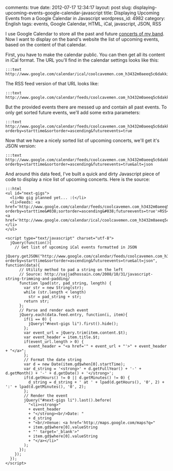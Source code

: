 comments: true
date: 2012-07-17 12:34:17
layout: post
slug: displaying-upcoming-events-google-calendar-javascript
title: Displaying Upcoming Events from a Google Calendar in Javascript
wordpress_id: 4982
category: English
tags: events, Google Calendar, HTML, iCal, javascript, JSON, RSS

I use Google Calendar to store all the past and future [concerts of my band](http://coolcavemen.com/concerts). Now I want to display on the band's website the list of upcoming events, based on the content of that calendar.

First, you have to make the calendar public. You can then get all its content in iCal format. The URL you'll find in the calendar settings looks like this:

    :::text
    http://www.google.com/calendar/ical/coolcavemen.com_h3432m0aeeq5c6dakki50giqeo%40group.calendar.google.com/public/basic.ics

The RSS feed version of that URL looks like:

    :::text
    http://www.google.com/calendar/feeds/coolcavemen.com_h3432m0aeeq5c6dakki50giqeo%40group.calendar.google.com/public/full

But the provided events there are messed up and contain all past events. To only get sorted future events, we'll add some extra parameters:

    :::text
    http://www.google.com/calendar/feeds/coolcavemen.com_h3432m0aeeq5c6dakki50giqeo%40group.calendar.google.com/public/full?orderby=starttime&sortorder=ascending&futureevents=true

Now that we have a nicely sorted list of upcoming concerts, we'll get it's JSON version:

    :::text
    http://www.google.com/calendar/feeds/coolcavemen.com_h3432m0aeeq5c6dakki50giqeo%40group.calendar.google.com/public/full?orderby=starttime&sortorder=ascending&futureevents=true&alt=json

And around this data feed, I've built a quick and dirty Javascript piece of code to display a nice list of upcoming concerts. Here is the source:

    :::html
    <ul id="next-gigs">
      <li>No gig planned yet... :(</li>
      <li>Feeds: <a href='http://www.google.com/calendar/feeds/coolcavemen.com_h3432m0aeeq5c6dakki50giqeo%40group.calendar.google.com/public/full?orderby=starttime&#038;sortorder=ascending&#038;futureevents=true'>RSS</a>, <a href='http://www.google.com/calendar/ical/coolcavemen.com_h3432m0aeeq5c6dakki50giqeo%40group.calendar.google.com/public/basic.ics'>iCal</a>.</li>
    </ul>

    <script type="text/javascript" charset="utf-8">
      jQuery(function(){
        // Get list of upcoming iCal events formatted in JSON
        jQuery.getJSON("http://www.google.com/calendar/feeds/coolcavemen.com_h3432m0aeeq5c6dakki50giqeo%40group.calendar.google.com/public/full?orderby=starttime&sortorder=ascending&futureevents=true&alt=json", function(data){
          // Utility method to pad a string on the left
          // Source: http://sajjadhossain.com/2008/10/31/javascript-string-trimming-and-padding/
          function lpad(str, pad_string, length) {
            var str = new String(str);
            while (str.length < length)
              str = pad_string + str;
            return str;
          };
          // Parse and render each event
          jQuery.each(data.feed.entry, function(i, item){
            if(i == 0) {
              jQuery("#next-gigs li").first().hide();
            };
            var event_url = jQuery.trim(item.content.$t);
            var event_header = item.title.$t;
            if(event_url.length > 0) {
              event_header = "<a href='" + event_url + "'>" + event_header + "</a>";
            };
            // Format the date string
            var d = new Date(item.gd$when[0].startTime);
            var d_string = '<strong>' + d.getFullYear() + '-' + d.getMonth() + '-' + d.getDate() + '</strong>';
            if(d.getHours() != 0 || d.getMinutes() != 0) {
              d_string = d_string + ' at ' + lpad(d.getHours(), '0', 2) + ':' + lpad(d.getMinutes(), '0', 2);
            };
            // Render the event
            jQuery("#next-gigs li").last().before(
              "<li><strong>"
              + event_header
              + "</strong><br/>Date: "
              + d_string
              + "<br/>Venue: <a href='http://maps.google.com/maps?q="
              + item.gd$where[0].valueString
              + "' target='_blank'>"
              + item.gd$where[0].valueString
              + "</a></li>"
            );
          });
        });
      });
    </script>

